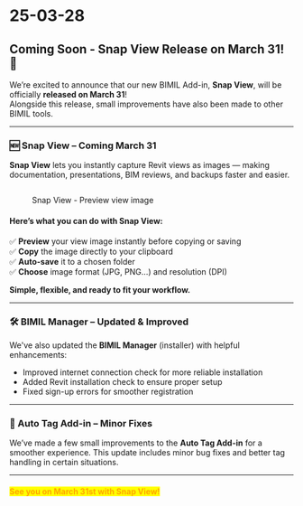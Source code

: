 # 25-03-28

## Coming Soon - Snap View Release on March 31! 🎉



We’re excited to announce that our new BIMIL Add-in, **Snap View**, will be officially **released on March 31**!\
Alongside this release, small improvements have also been made to other BIMIL tools.

***

### 🆕 Snap View – Coming March 31

**Snap View** lets you instantly capture Revit views as images — making documentation, presentations, BIM reviews, and backups faster and easier.

<figure><img src="../../.gitbook/assets/SnapView GIF 만들기1 (3).gif" alt=""><figcaption><p>Snap View - Preview view image</p></figcaption></figure>

#### Here’s what you can do with Snap View:

✅ **Preview** your view image instantly before copying or saving\
✅ **Copy** the image directly to your clipboard\
✅ **Auto-save** it to a chosen folder\
✅ **Choose** image format (JPG, PNG…) and resolution (DPI)

**Simple, flexible, and ready to fit your workflow.**

***

### 🛠 BIMIL Manager – Updated & Improved

We've also updated the **BIMIL Manager** (installer) with helpful enhancements:

* Improved internet connection check for more reliable installation
* Added Revit installation check to ensure proper setup
* Fixed sign-up errors for smoother registration

***

### 🔧 Auto Tag Add-in – Minor Fixes

We’ve made a few small improvements to the **Auto Tag Add-in** for a smoother experience. This update includes minor bug fixes and better tag handling in certain situations.

***

#### <mark style="color:orange;">**See you on March 31st with Snap View!**</mark>
